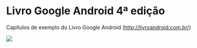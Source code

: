 # Livro Google Android 4ª edição

Capítulos de exemplo do Livro Google Android (http://livroandroid.com.br/)

<img src="http://livroandroid.com.br/imgs/livro_android.png" />